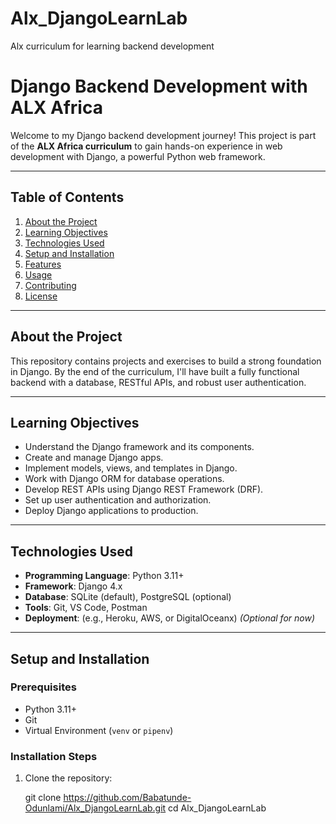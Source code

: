 # Alx_DjangoLearnLab 
Alx curriculum for learning backend development
# Django Backend Development with ALX Africa

Welcome to my Django backend development journey! This project is part of the **ALX Africa curriculum** to gain hands-on experience in web development with Django, a powerful Python web framework.

---

## Table of Contents
1. [About the Project](#about-the-project)
2. [Learning Objectives](#learning-objectives)
3. [Technologies Used](#technologies-used)
4. [Setup and Installation](#setup-and-installation)
5. [Features](#features)
6. [Usage](#usage)
7. [Contributing](#contributing)
8. [License](#license)

---

## About the Project

This repository contains projects and exercises to build a strong foundation in Django. By the end of the curriculum, I'll have built a fully functional backend with a database, RESTful APIs, and robust user authentication.

---

## Learning Objectives

- Understand the Django framework and its components.
- Create and manage Django apps.
- Implement models, views, and templates in Django.
- Work with Django ORM for database operations.
- Develop REST APIs using Django REST Framework (DRF).
- Set up user authentication and authorization.
- Deploy Django applications to production.

---

## Technologies Used

- **Programming Language**: Python 3.11+
- **Framework**: Django 4.x
- **Database**: SQLite (default), PostgreSQL (optional)
- **Tools**: Git, VS Code, Postman
- **Deployment**: (e.g., Heroku, AWS, or DigitalOceanx) *(Optional for now)*

---

## Setup and Installation

### Prerequisites
- Python 3.11+
- Git
- Virtual Environment (`venv` or `pipenv`)

### Installation Steps
1. Clone the repository:
   
   git clone https://github.com/Babatunde-Odunlami/Alx_DjangoLearnLab.git
   cd Alx_DjangoLearnLab
